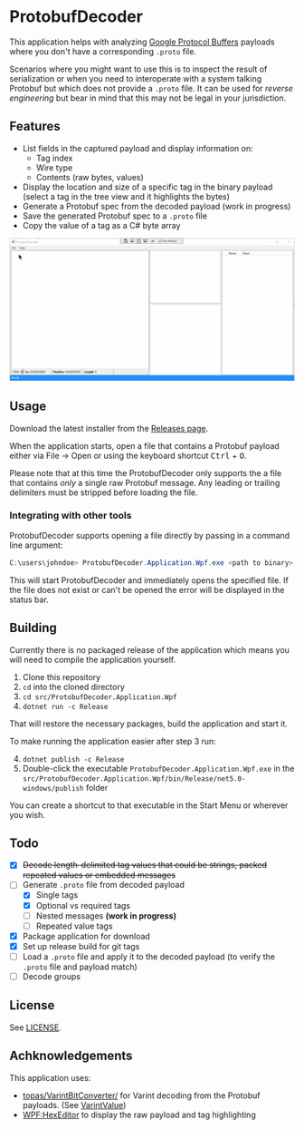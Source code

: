 # ProtobufDecoder

This application helps with analyzing [Google Protocol Buffers](https://developers.google.com/protocol-buffers) payloads where you don't have a corresponding `.proto` file.

Scenarios where you might want to use this is to inspect the result of serialization or when you need to interoperate with a system talking Protobuf but which does not provide a `.proto` file. 
It can be used for _reverse engineering_ but bear in mind that this may not be legal in your jurisdiction.

## Features

- List fields in the captured payload and display information on:
  - Tag index
  - Wire type
  - Contents (raw bytes, values) 
- Display the location and size of a specific tag in the binary payload (select a tag in the tree view and it highlights the bytes)
- Generate a Protobuf spec from the decoded payload (work in progress)
- Save the generated Protobuf spec to a `.proto` file
- Copy the value of a tag as a C# byte array

![animated application demo](./app-demo.gif)

## Usage

Download the latest installer from the [Releases page](https://github.com/sandermvanvliet/ProtobufDecoder/releases).


When the application starts, open a file that contains a Protobuf payload either via File -> Open or using the keyboard shortcut <kbd>Ctrl</kbd> + <kbd>O</kbd>.

Please note that at this time the ProtobufDecoder only supports the a file that contains _only_ a single raw Protobuf message. Any leading or trailing delimiters must be stripped before loading the file.

### Integrating with other tools

ProtobufDecoder supports opening a file directly by passing in a command line argument:

```PowerShell
C:\users\johndoe> ProtobufDecoder.Application.Wpf.exe <path to binary>
```

This will start ProtobufDecoder and immediately opens the specified file. If the file does not exist or can't be opened the error will be displayed in the status bar.

## Building

Currently there is no packaged release of the application which means you will need to compile the application yourself.

1. Clone this repository
2. `cd` into the cloned directory
3. `cd src/ProtobufDecoder.Application.Wpf`
4. `dotnet run -c Release`

That will restore the necessary packages, build the application and start it.

To make running the application easier after step 3 run:

4. `dotnet publish -c Release`
5. Double-click the executable `ProtobufDecoder.Application.Wpf.exe` in the `src/ProtobufDecoder.Application.Wpf/bin/Release/net5.0-windows/publish` folder

You can create a shortcut to that executable in the Start Menu or wherever you wish.

## Todo

- [X] ~~Decode length-delimited tag values that could be strings, packed repeated values or embedded messages~~
- [ ] Generate `.proto` file from decoded payload
  - [x] Single tags
  - [x] Optional vs required tags
  - [ ] Nested messages **(work in progress)**
  - [ ] Repeated value tags
- [x] Package application for download
- [x] Set up release build for git tags
- [ ] Load a `.proto` file and apply it to the decoded payload (to verify the `.proto` file and payload match)
- [ ] Decode groups

## License

See [LICENSE](./LICENSE).

## Achknowledgements

This application uses:

- [topas/VarintBitConverter/](https://github.com/topas/VarintBitConverter/) for Varint decoding from the Protobuf payloads. (See [VarintValue](./src/ProtobufDecoder/VarintValue.cs))
- [WPF:HexEditor](https://github.com/abbaye/WPFHexEditorControl) to display the raw payload and tag highlighting
